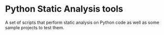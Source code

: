 # Python Static Analysis tools


A set of scripts that perform static analysis on Python code as well as some sample projects
to test them.